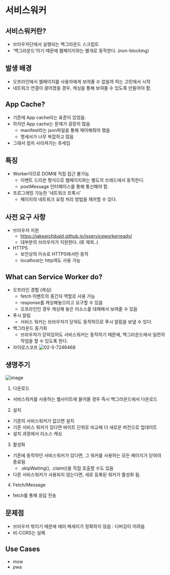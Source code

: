 # 서비스워커

## 서비스워커란?
- 브라우저단에서 실행되는 백그라운드 스크립트
- '백그라운드'이기 때문에 웹페이지와는 별개로 동작한다. (non-blocking)

## 발생 배경
- 오프라인에서 웹페이지를 사용자에게 보여줄 수 없을까 하는 고민에서 시작
- 네트워크 연결이 끊어졌을 경우, 캐싱을 통해 보여줄 수 있도록 만들어야 함.

## App Cache?
- 기존에 App cache라는 표준이 있었음.
- 하지만 App cache는 문제가 굉장히 많음
	- manifest라는 json파일을 통해 제어해줘야 했음
	- 명세서가 너무 복잡하고 많음
- 그래서 점차 사라져가는 추세임

## 특징
- Worker이므로 DOM에 직접 접근 불가능
	- 이벤트 드리븐 형식으로 웹페이지와는 별도의 쓰레드에서 동작한다.
	- postMessage 인터페이스를 통해 통신해야 함.
- 프로그래밍 가능한 '네트워크 프록시'
	- 페이지의 네트워크 요청 처리 방법을 제어할 수 있다.

## 사전 요구 사항
- 브라우저 지원
	- https://jakearchibald.github.io/isserviceworkerready/
	- 대부분의 브라우저가 지원한다. (IE 제외..)
- HTTPS
	- 보안상의 이슈로 HTTPS에서만 동작
	- localhost는 http여도 사용 가능

## What can Service Worker do?
- 오프라인 경험 (캐싱)
	- fetch 이벤트의 중간자 역할로 사용 가능
	- response를 캐싱해놓으라고 요구할 수 있음
	- 오프라인인 경우 캐싱해 놓은 리소스를 대체해서 보여줄 수 있음
- 푸시 알림
	- 서비스 워커는 브라우저가 닫혀도 동작하므로 푸시 알림을 보낼 수 있다.
- 백그라운드 동기화
	- 브라우저가 닫혀있어도 서비스워커는 동작하기 때문에, 백그라운드에서 일련의 작업을 할 수 있도록 한다.
- 자이로스코프
![02-5-7246468](https://user-images.githubusercontent.com/41617388/146570994-826d3e45-0933-4ae2-bc72-1747284c169c.png)


## 생명주기
![image](https://user-images.githubusercontent.com/41617388/146558509-4e73a7c6-0a14-4809-8aa6-0f632563b789.png)

1. 다운로드
- 서비스워커를 사용하는 웹사이트에 들어올 경우 즉시 백그라운드에서 다운로드

2. 설치
- 기존의 서비스워커가 없으면 설치
- 기존 서비스 워커가 있다면 바이트 단위로 비교해 더 새로운 버전으로 업데이트
- 설치 과정에서 리소스 캐싱

3. 활성화
- 기존에 동작하던 서비스워커가 있다면, 그 워커를 사용하는 모든 페이지가 닫혀야 종료됨
	- .skipWaiting(), .claim()을 직접 호출할 수도 있음
- 다른 서비스워커가 사용되지 않는다면, 새로 등록된 워커가 활성화 됨.

4. Fetch/Message
- fetch를 통해 응답 전송

## 문제점
- 브라우저 밖이기 때문에 에러 메세지가 정확하지 않음 : 디버깅이 어려움
- 비-CORS는 실패


## Use Cases
- msw
- pwa
